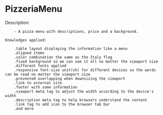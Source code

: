 # PizzeriaMenu
 Description:

        - A pizza menu with descriptions, price and a background.

    Knowledges applied:

        .table layout displaying the information like a menu
        .aligned items
        .color combination the same as the Italy flag
        .fixed background so we can see it all no matter the viewport size
        .different fonts applied
        .responsive font-size unit(vh) for different devices so the words can be read no matter the viewport size
        .prevented overlapping when downsizing the viewport
        .link to external site
        .footer with some information
        .viewport meta tag to adjust the width according to the device's width
        .description meta tag to help browsers understand the content
        .link tag to add icon to the browser tab bar
        .and more
